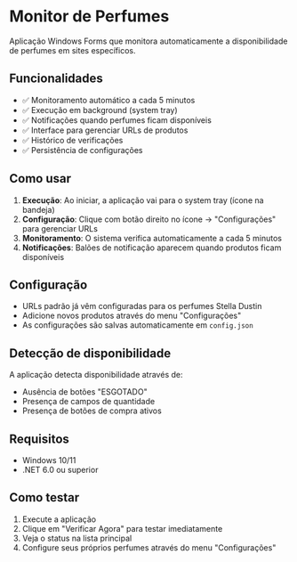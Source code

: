 # Monitor de Perfumes

Aplicação Windows Forms que monitora automaticamente a disponibilidade de perfumes em sites específicos.

## Funcionalidades

- ✅ Monitoramento automático a cada 5 minutos
- ✅ Execução em background (system tray)
- ✅ Notificações quando perfumes ficam disponíveis
- ✅ Interface para gerenciar URLs de produtos
- ✅ Histórico de verificações
- ✅ Persistência de configurações

## Como usar

1. **Execução**: Ao iniciar, a aplicação vai para o system tray (ícone na bandeja)
2. **Configuração**: Clique com botão direito no ícone → "Configurações" para gerenciar URLs
3. **Monitoramento**: O sistema verifica automaticamente a cada 5 minutos
4. **Notificações**: Balões de notificação aparecem quando produtos ficam disponíveis

## Configuração

- URLs padrão já vêm configuradas para os perfumes Stella Dustin
- Adicione novos produtos através do menu "Configurações"
- As configurações são salvas automaticamente em `config.json`

## Detecção de disponibilidade

A aplicação detecta disponibilidade através de:
- Ausência de botões "ESGOTADO"
- Presença de campos de quantidade
- Presença de botões de compra ativos

## Requisitos

- Windows 10/11
- .NET 6.0 ou superior

## Como testar

1. Execute a aplicação
2. Clique em "Verificar Agora" para testar imediatamente
3. Veja o status na lista principal
4. Configure seus próprios perfumes através do menu "Configurações" 